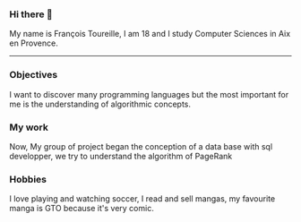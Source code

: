 ### Hi there 👋

My name is François Toureille, I am 18 and I study Computer Sciences in Aix en Provence.
***
### Objectives
I want to discover many programming languages but the most important for me is the understanding of algorithmic concepts.
### My work
Now, My group of project began the conception of a data base with sql developper, we try to understand the algorithm of PageRank
### Hobbies
I love playing and watching soccer, I read and sell mangas, my favourite manga is GTO because it's very comic.
<!--
**FrancoisToureille/FrancoisToureille** is a ✨ _special_ ✨ repository because its `README.md` (this file) appears on your GitHub profile.

Here are some ideas to get you started:

- 🔭 I’m currently working on ...
- 🌱 I’m currently learning ...
- 👯 I’m looking to collaborate on ...
- 🤔 I’m looking for help with ...
- 💬 Ask me about ...
- 📫 How to reach me: ...
- 😄 Pronouns: ...
- ⚡ Fun fact: ...
-->
